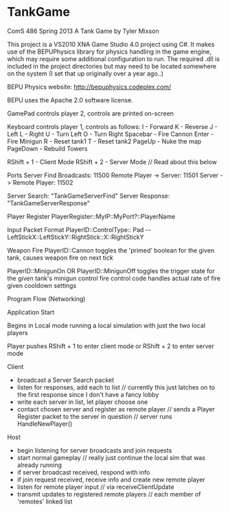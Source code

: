 TankGame
========

ComS 486 Spring 2013
A Tank Game
by Tyler Mixson

This project is a VS2010 XNA Game Studio 4.0 project using C#.
It makes use of the BEPUPhysics library for physics handling
in the game engine, which may require some additional configuration to run.
The required .dll is included in the project directories but may need to be
located somewhere on the system (I set that up originally over a year ago..)

BEPU Physics website:
http://bepuphysics.codeplex.com/

BEPU uses the Apache 2.0 software license.

GamePad controls player 2, controls are printed on-screen

Keyboard controls player 1, controls as follows:
I - Forward  K - Reverse  J - Left  L - Right  U - Turn Left  O - Turn Right
Spacebar - Fire Cannon  Enter - Fire Minigun
R - Reset tank1  T - Reset tank2
PageUp - Nuke the map  PageDown - Rebuild Towers

RShift + 1 - Client Mode   RShift + 2 - Server Mode  // Read about this below

Ports
Server Find Broadcasts: 11500
Remote Player -> Server: 11501
Server -> Remote Player: 11502

Server Search: "TankGameServerFind"
Server Response: "TankGameServerResponse"

Player Register
PlayerRegister::MyIP::MyPort?::PlayerName

Input Packet Format
PlayerID::ControlType::
Pad -- LeftStickX::LeftStickY::RightStick::X::RightStickY

Weapon Fire
PlayerID::Cannon
toggles the 'primed' boolean for the given tank, causes weapon fire on next tick

PlayerID::MinigunOn OR PlayerID::MinigunOff
toggles the trigger state for the given tank's minigun control
fire control code handles actual rate of fire given cooldown settings

Program Flow (Networking)

Application Start

Begins in Local mode running a local simulation with just the two local players

Player pushes RShift + 1 to enter client mode or RShift + 2 to enter server mode

Client
- broadcast a Server Search packet
- listen for responses, add each to list
	// currently this just latches on to the first response since I don't have a fancy lobby
- write each server in list, let player choose one
- contact chosen server and register as remote player
	// sends a Player Register packet to the server in question
	// server runs HandleNewPlayer()

Host
- begin listening for server broadcasts and join requests
- start normal gameplay		// really just continue the local sim that was already running
- if server broadcast received, respond with info
- if join request received, receive info and create new remote player
- listen for remote player input	// via receiveClientUpdate
- transmit updates to registered remote players	// each member of 'remotes' linked list